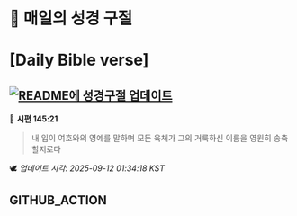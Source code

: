 # 🙏 매일의 성경 구절
# [Daily Bible verse]
## [![README에 성경구절 업데이트](https://github.com/DONGSUKA/first_test/actions/workflows/update-readme-bible.yml/badge.svg)](https://github.com/DONGSUKA/first_test/actions/workflows/update-readme-bible.yml)
<!-- START_BIBLE_VERSE -->
📖 **시편 145:21**
> 내 입이 여호와의 영예를 말하며 모든 육체가 그의 거룩하신 이름을 영원히 송축할지로다

🕊️ _업데이트 시각: 2025-09-12 01:34:18 KST_
  <!-- END_BIBLE_VERSE -->
## GITHUB_ACTION
